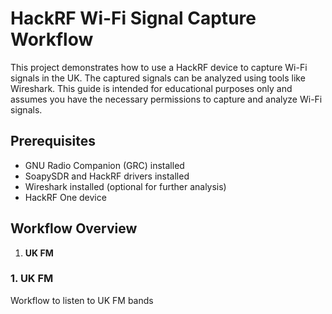 # HackRF Wi-Fi Signal Capture Workflow

This project demonstrates how to use a HackRF device to capture Wi-Fi signals in the UK. The captured signals can be analyzed using tools like Wireshark. This guide is intended for educational purposes only and assumes you have the necessary permissions to capture and analyze Wi-Fi signals.

## Prerequisites

- GNU Radio Companion (GRC) installed
- SoapySDR and HackRF drivers installed
- Wireshark installed (optional for further analysis)
- HackRF One device

## Workflow Overview

1. **UK FM**



### 1. UK FM

Workflow to listen to UK FM bands 